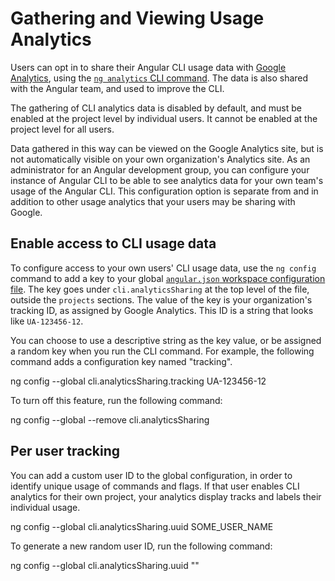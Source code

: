 # Gathering and Viewing Usage Analytics

Users can opt in to share their Angular CLI usage data with [Google Analytics](https://support.google.com/analytics/answer/1008015?hl=en), using the [`ng analytics` CLI command](analytics).
The data is also shared with the Angular team, and used to improve the CLI.

The gathering of CLI analytics data is disabled by default, and must be enabled at the project level by individual users.
It cannot be enabled at the project level for all users.

Data gathered in this way can be viewed on the Google Analytics site, but is not automatically visible on your own organization's Analytics site.
As an administrator for an Angular development group, you can configure your instance of Angular CLI to be able to see analytics data for your own team's usage of the Angular CLI.
This configuration option is separate from and in addition to other usage analytics that your users may be sharing with Google.

## Enable access to CLI usage data

To configure access to your own users' CLI usage data, use the `ng config` command to add a key to your global [`angular.json` workspace configuration file](guide/workspace-config).
The key goes under `cli.analyticsSharing` at the top level of the file, outside the `projects` sections.
The value of the key is your organization's tracking ID, as assigned by Google Analytics.
This ID is a string that looks like `UA-123456-12`.

You can choose to use a descriptive string as the key value, or be assigned a random key when you run the CLI command.
For example, the following command adds a configuration key named "tracking".

<code-example language="sh">
ng config --global cli.analyticsSharing.tracking UA-123456-12
</code-example>

To turn off this feature, run the following command:

<code-example language="sh">
ng config --global --remove cli.analyticsSharing
</code-example>

## Per user tracking

You can add a custom user ID to the global configuration, in order to identify unique usage of commands and flags.
If that user enables CLI analytics for their own project, your analytics display tracks and labels their individual usage.

<code-example language="sh">
ng config --global cli.analyticsSharing.uuid SOME_USER_NAME
</code-example>

To generate a new random user ID, run the following command:

<code-example language="sh">
ng config --global cli.analyticsSharing.uuid ""
</code-example>
